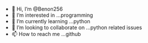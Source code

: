 - 👋 Hi, I’m @Benon256
- 👀 I’m interested in ...programming
- 🌱 I’m currently learning ...python
- 💞️ I’m looking to collaborate on ...python related issues
- 📫 How to reach me ...github

<!---
Benon256/Benon256 is a ✨ special ✨ repository because its `README.md` (this file) appears on your GitHub profile.
You can click the Preview link to take a look at your changes.
--->
